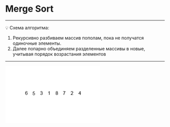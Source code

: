 # Merge Sort

---

💡 Схема алгоритма:
1. Рекурсивно разбиваем массив пополам, пока не получатся одиночные элементы.
2. Далее попарно объединяем разделенные массивы в новые, учитывая порядок возрастания элементов

----
![gif](merge.gif)
